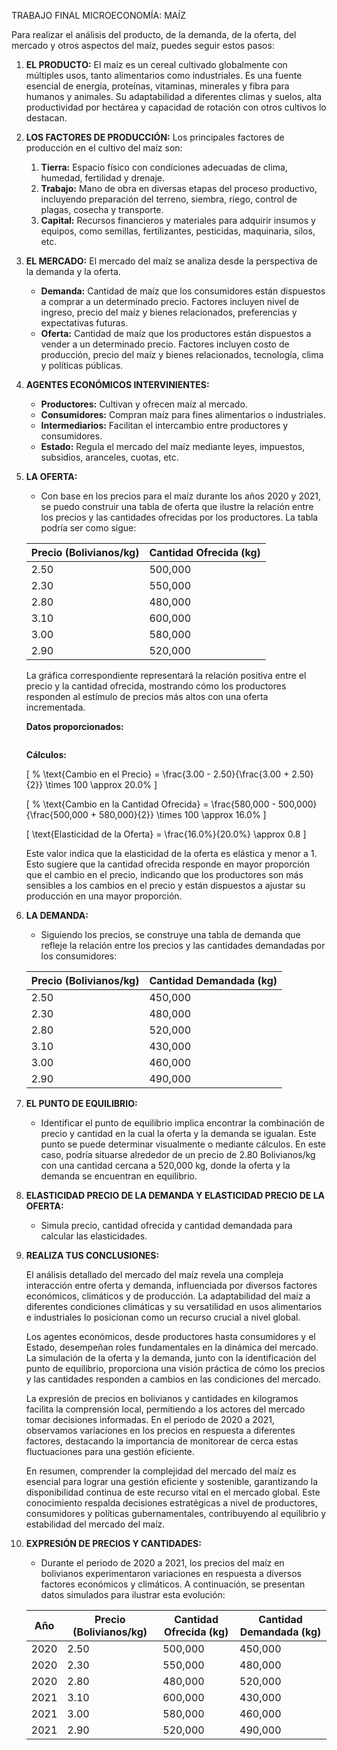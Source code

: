 TRABAJO FINAL MICROECONOMÍA: MAÍZ

Para realizar el análisis del producto, de la demanda, de la oferta, del mercado y otros aspectos del maíz, puedes seguir estos pasos:

1. **EL PRODUCTO:**
   El maíz es un cereal cultivado globalmente con múltiples usos, tanto alimentarios como industriales. Es una fuente esencial de energía, proteínas, vitaminas, minerales y fibra para humanos y animales. Su adaptabilidad a diferentes climas y suelos, alta productividad por hectárea y capacidad de rotación con otros cultivos lo destacan.

2. **LOS FACTORES DE PRODUCCIÓN:**
   Los principales factores de producción en el cultivo del maíz son:
   1. **Tierra:** Espacio físico con condiciones adecuadas de clima, humedad, fertilidad y drenaje.
   2. **Trabajo:** Mano de obra en diversas etapas del proceso productivo, incluyendo preparación del terreno, siembra, riego, control de plagas, cosecha y transporte.
   3. **Capital:** Recursos financieros y materiales para adquirir insumos y equipos, como semillas, fertilizantes, pesticidas, maquinaria, silos, etc.

3. **EL MERCADO:**
   El mercado del maíz se analiza desde la perspectiva de la demanda y la oferta.
   - **Demanda:** Cantidad de maíz que los consumidores están dispuestos a comprar a un determinado precio. Factores incluyen nivel de ingreso, precio del maíz y bienes relacionados, preferencias y expectativas futuras.
   - **Oferta:** Cantidad de maíz que los productores están dispuestos a vender a un determinado precio. Factores incluyen costo de producción, precio del maíz y bienes relacionados, tecnología, clima y políticas públicas.

4. **AGENTES ECONÓMICOS INTERVINIENTES:**
   - **Productores:** Cultivan y ofrecen maíz al mercado.
   - **Consumidores:** Compran maíz para fines alimentarios o industriales.
   - **Intermediarios:** Facilitan el intercambio entre productores y consumidores.
   - **Estado:** Regula el mercado del maíz mediante leyes, impuestos, subsidios, aranceles, cuotas, etc.

5. **LA OFERTA:**
   
   - Con base en los precios para el maíz durante los años 2020 y 2021, se puedo construir una tabla de oferta que ilustre la relación entre los precios y las cantidades ofrecidas por los productores. La tabla podría ser como sigue:
   
   | Precio (Bolivianos/kg) | Cantidad Ofrecida (kg) |
   | ---------------------- | ---------------------- |
   | 2.50                   | 500,000                |
   | 2.30                   | 550,000                |
   | 2.80                   | 480,000                |
   | 3.10                   | 600,000                |
   | 3.00                   | 580,000                |
   | 2.90                   | 520,000                |
   
   La gráfica correspondiente representará la relación positiva entre el precio y la cantidad ofrecida, mostrando cómo los productores responden al estímulo de precios más altos con una oferta incrementada.
   
   **Datos proporcionados:**
   
   ![]()
   
   **Cálculos:**
   
   \[ \% \text{Cambio en el Precio} = \frac{3.00 - 2.50}{\frac{3.00 + 2.50}{2}} \times 100 \approx 20.0\% \]
   
   \[ \% \text{Cambio en la Cantidad Ofrecida} = \frac{580,000 - 500,000}{\frac{500,000 + 580,000}{2}} \times 100 \approx 16.0\% \]
   
   \[ \text{Elasticidad de la Oferta} = \frac{16.0\%}{20.0\%} \approx 0.8 \]
   
   Este valor indica que la elasticidad de la oferta es elástica y menor a 1. Esto sugiere que la cantidad ofrecida responde en mayor proporción que el cambio en el precio, indicando que los productores son más sensibles a los cambios en el precio y están dispuestos a ajustar su producción en una mayor proporción.
   
6. **LA DEMANDA:**
   
   - Siguiendo los precios, se construye una tabla de demanda que refleje la relación entre los precios y las cantidades demandadas por los consumidores:
   
   | Precio (Bolivianos/kg) | Cantidad Demandada (kg) |
   | ---------------------- | ----------------------- |
   | 2.50                   | 450,000                 |
   | 2.30                   | 480,000                 |
   | 2.80                   | 520,000                 |
   | 3.10                   | 430,000                 |
   | 3.00                   | 460,000                 |
   | 2.90                   | 490,000                 |
   
7. **EL PUNTO DE EQUILIBRIO:**
   
   - Identificar el punto de equilibrio implica encontrar la combinación de precio y cantidad en la cual la oferta y la demanda se igualan. Este punto se puede determinar visualmente o mediante cálculos. En este caso, podría situarse alrededor de un precio de 2.80 Bolivianos/kg con una cantidad cercana a 520,000 kg, donde la oferta y la demanda se encuentran en equilibrio.
   
8. **ELASTICIDAD PRECIO DE LA DEMANDA Y ELASTICIDAD PRECIO DE LA OFERTA:**
   - Simula precio, cantidad ofrecida y cantidad demandada para calcular las elasticidades.

9. **REALIZA TUS CONCLUSIONES:**
   
   El análisis detallado del mercado del maíz revela una compleja interacción entre oferta y demanda, influenciada por diversos factores económicos, climáticos y de producción. La adaptabilidad del maíz a diferentes condiciones climáticas y su versatilidad en usos alimentarios e industriales lo posicionan como un recurso crucial a nivel global.
   
   Los agentes económicos, desde productores hasta consumidores y el Estado, desempeñan roles fundamentales en la dinámica del mercado. La simulación de la oferta y la demanda, junto con la identificación del punto de equilibrio, proporciona una visión práctica de cómo los precios y las cantidades responden a cambios en las condiciones del mercado.
   
   La expresión de precios en bolivianos y cantidades en kilogramos facilita la comprensión local, permitiendo a los actores del mercado tomar decisiones informadas. En el periodo de 2020 a 2021, observamos variaciones en los precios en respuesta a diferentes factores, destacando la importancia de monitorear de cerca estas fluctuaciones para una gestión eficiente.
   
   En resumen, comprender la complejidad del mercado del maíz es esencial para lograr una gestión eficiente y sostenible, garantizando la disponibilidad continua de este recurso vital en el mercado global. Este conocimiento respalda decisiones estratégicas a nivel de productores, consumidores y políticas gubernamentales, contribuyendo al equilibrio y estabilidad del mercado del maíz.
   
10. **EXPRESIÓN DE PRECIOS Y CANTIDADES:**
    
       - Durante el periodo de 2020 a 2021, los precios del maíz en bolivianos experimentaron variaciones en respuesta a diversos factores económicos y climáticos. A continuación, se presentan datos simulados para ilustrar esta evolución:
    
    | Año  | Precio (Bolivianos/kg) | Cantidad Ofrecida (kg) | Cantidad Demandada (kg) |
    | ---- | ---------------------- | ---------------------- | ----------------------- |
    | 2020 | 2.50                   | 500,000                | 450,000                 |
    | 2020 | 2.30                   | 550,000                | 480,000                 |
    | 2020 | 2.80                   | 480,000                | 520,000                 |
    | 2021 | 3.10                   | 600,000                | 430,000                 |
    | 2021 | 3.00                   | 580,000                | 460,000                 |
    | 2021 | 2.90                   | 520,000                | 490,000                 |
    
    
